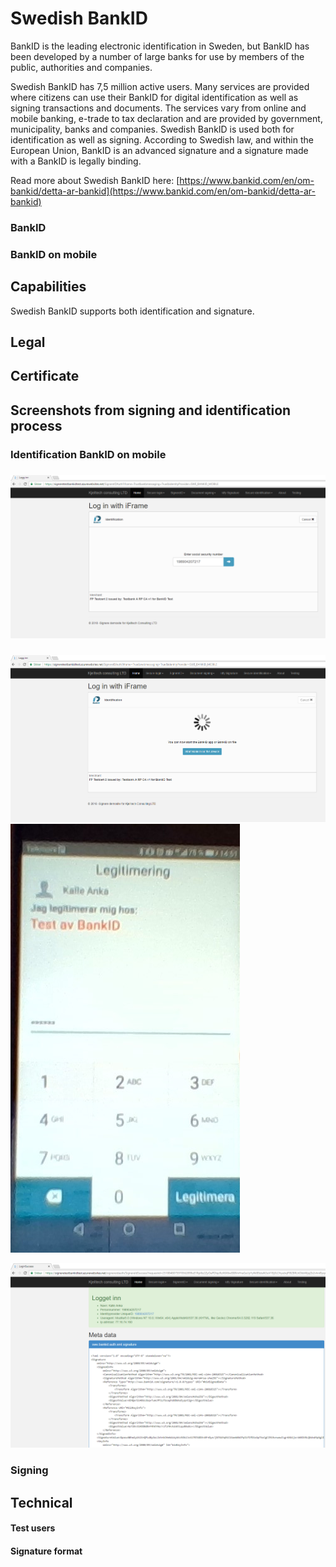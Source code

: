 # Swedish BankID

BankID is the leading electronic identification in Sweden, but BankID has been developed by a number of large banks for use by members of the public, authorities and companies.

Swedish BankID has 7,5 million active users. Many services are provided where citizens can use their BankID for digital identification as well as signing transactions and documents. The services vary from online and mobile banking, e-trade to tax declaration and are provided by government, municipality, banks and companies. Swedish BankID is used both for identification as well as signing. According to Swedish law, and within the European Union, BankID is an advanced signature and a signature made with a BankID is legally binding.

Read more about Swedish BankID here: [https://www.bankid.com/en/om-bankid/detta-ar-bankid](https://www.bankid.com/en/om-bankid/detta-ar-bankid)

### BankID

### BankID on mobile

## Capabilities

Swedish BankID supports both identification and signature.

## Legal

## Certificate

## Screenshots from signing and identification process

### Identification BankID on mobile

### ![](/assets/sbid-mobil-1.png)

### 

![](/assets/sbid-mobil-2.png)![](/assets/sbid-mobil-3.png)

![](/assets/sbid-mobil-success.png)

### Signing

## Technical

#### Test users

#### Signature format



